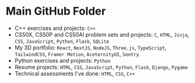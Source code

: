 # Main GitHub Folder

- C++ exercises and projects: `C++`
- CS50X, CS50P and CS50AI problem sets and projects: `C`, `HTML`, `Jinja`, `CSS`, `JavaScript`, `Python`, `Flask`, `SQLite`
- My 3D portfolio: `React`, `NextJS`, `NodeJS`, `Three.js`, `TypeScript`, `TailwindCSS`, `Framer Motion`, `AceternityUI`, `Sentry`
- Python exercises and projects: `Python`
- Resume projects: `HTML`, `CSS`, `JavaScript`, `Python`, `Flask`, `Django`, `Pygame`
- Technical assessments I've done: `HTML`, `CSS`, `C++`
